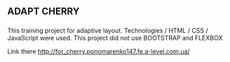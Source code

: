## ADAPT CHERRY
###
This training project for adaptive layout.
Technologies / HTML / CSS / JavaScript were used.
This project did not use BOOTSTRAP and FLEXBOX

Link there  http://for_cherry.ponomarenko147.fe.a-level.com.ua/
